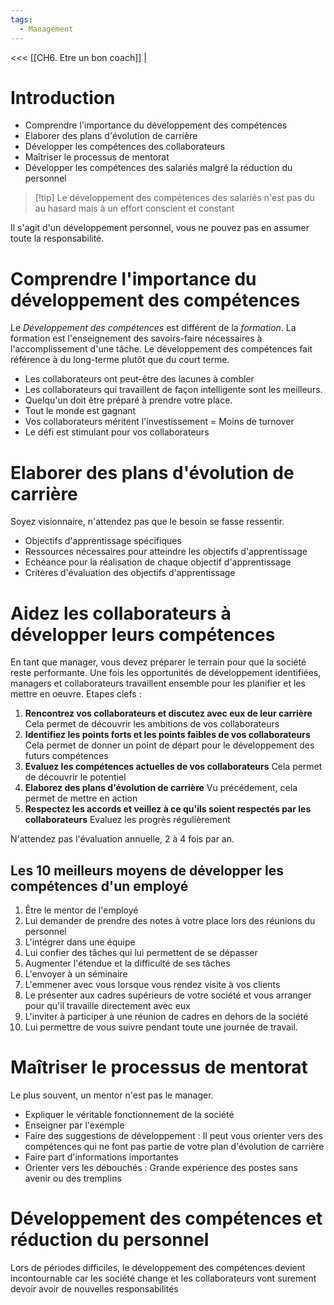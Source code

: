 ```yaml
---
tags:
  - Management
---
```

<<< [[CH6. Etre un bon coach]] |

# Introduction
- Comprendre l'importance du développement des compétences
- Elaborer des plans d'évolution de carrière
- Développer les compétences des collaborateurs
- Maîtriser le processus de mentorat
- Développer les compétences des salariés malgré la réduction du personnel

>[!tip] Le développement des compétences des salariés n'est pas du au hasard mais à un effort conscient et constant

Il s'agit d'un développement personnel, vous ne pouvez pas en assumer toute la responsabilité.

# Comprendre l'importance du développement des compétences
Le *Développement des compétences* est différent de la *formation*. 
La formation est l'enseignement des savoirs-faire nécessaires à l'accomplissement d'une tâche.
Le développement des compétences fait référence à du long-terme plutôt que du court terme.

- Les collaborateurs ont peut-être des lacunes à combler
- Les collaborateurs qui travaillent de façon intelligente sont les meilleurs.
- Quelqu'un doit être préparé à prendre votre place.
- Tout le monde est gagnant
- Vos collaborateurs méritent l'investissement = Moins de turnover
- Le défi est stimulant pour vos collaborateurs

# Elaborer des plans d'évolution de carrière
Soyez visionnaire, n'attendez pas que le besoin se fasse ressentir.
- Objectifs d'apprentissage spécifiques
- Ressources nécessaires pour atteindre les objectifs d'apprentissage
- Echéance pour la réalisation de chaque objectif d'apprentissage
- Critères d'évaluation des objectifs d'apprentissage

# Aidez les collaborateurs à développer leurs compétences
En tant que manager, vous devez préparer le terrain pour que la société reste performante. Une fois les opportunités de développement identifiées, managers et collaborateurs travaillent ensemble pour les planifier et les mettre en oeuvre.
Etapes clefs : 
1. **Rencontrez vos collaborateurs et discutez avec eux de leur carrière**
	Cela permet de découvrir les ambitions de vos collaborateurs
2. **Identifiez les points forts et les points faibles de vos collaborateurs**
	Cela permet de donner un point de départ pour le développement des futurs compétences
3. **Evaluez les compétences actuelles de vos collaborateurs**
	Cela permet de découvrir le potentiel
4. **Elaborez des plans d'évolution de carrière**
	Vu précédement, cela permet de mettre en action
5. **Respectez les accords et veillez à ce qu'ils soient respectés par les collaborateurs**
	Evaluez les progrès régulièrement

N'attendez pas l'évaluation annuelle, 2 à 4 fois par an.

## Les 10 meilleurs moyens de développer les compétences d'un employé
1. Être le mentor de l'employé
2. Lui demander de prendre des notes à votre place lors des réunions du personnel
3. L'intégrer dans une équipe
4. Lui confier des tâches qui lui permettent de se dépasser
5. Augmenter l'étendue et la difficulté de ses tâches
6. L'envoyer à un séminaire
7. L'emmener avec vous lorsque vous rendez visite à vos clients
8. Le présenter aux cadres supérieurs de votre société et vous arranger pour qu'il travaille directement avec eux
9. L'inviter à participer à une réunion de cadres en dehors de la société
10. Lui permettre de vous suivre pendant toute une journée de travail.

# Maîtriser le processus de mentorat
Le plus souvent, un mentor n'est pas le manager.
- Expliquer le véritable fonctionnement de la société
- Enseigner par l'exemple
- Faire des suggestions de développement : Il peut vous orienter vers des compétences qui ne font pas partie de votre plan d'évolution de carrière
- Faire part d'informations importantes
- Orienter vers les débouchés : Grande expérience des postes sans avenir ou des tremplins

# Développement des compétences et réduction du personnel

Lors de périodes difficiles, le développement des compétences devient incontournable car les société change et les collaborateurs vont surement devoir avoir de nouvelles responsabilités